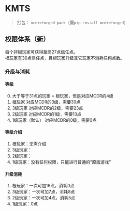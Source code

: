 # KMTS

> 打包： `mcdreforged pack`（需`pip install mcdreforged`）

## 权限体系（新）

每个非根玩家可获得至高27点信任点。  
根玩家有30点信任点，且根玩家升级其它玩家不消耗任何点数。  

### 升级与消耗

#### 等级

0. 大于等于31点的玩家 = 根玩家，但是对应MCDR的4级
1. 根玩家 对应MCDR的3级，需要30点
2. 3级玩家 对应MCDR的2级，需要23点
3. 2级玩家 对应MCDR的1级，需要13点
4. 1级玩家（默认） 对应MCDR的0级，需要0点

#### 等级介绍

1. 根玩家：无需介绍
2. 3级玩家：
3. 2级玩家：
4. 1级玩家：没有任何权限，只能进行普通的“原版游戏”

#### 升级消耗

1. 根玩家：一次可加16点，消耗0点
2. 3级玩家：一次可加7点，消耗8点
3. 2级玩家：一次可加4点，消耗5点
4. 1级玩家：0点
